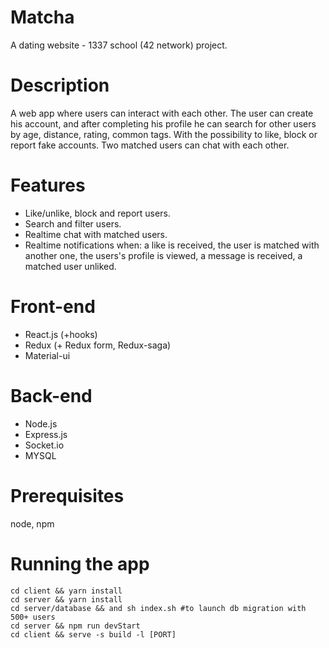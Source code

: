 # Matcha
  A dating website - 1337 school (42 network) project.

# Description
  A web app where users can interact with each other.
  The user can create his account, and after completing his profile he can search for other users by age, distance, rating, common tags.
  With the possibility to like, block or report fake accounts. Two matched users can chat with each other.

# Features
  * Like/unlike, block and report users.
  * Search and filter users.
  * Realtime chat with matched users.
  * Realtime notifications when: a like is received, the user is matched with another one, the users's profile is viewed, a message is received, a matched user unliked.

# Front-end
  * React.js (+hooks)
  * Redux (+ Redux form, Redux-saga)
  * Material-ui

# Back-end
  * Node.js
  * Express.js
  * Socket.io
  * MYSQL

# Prerequisites
  node, npm

# Running the app
```
cd client && yarn install
cd server && yarn install
cd server/database && and sh index.sh #to launch db migration with 500+ users
cd server && npm run devStart
cd client && serve -s build -l [PORT]
```
